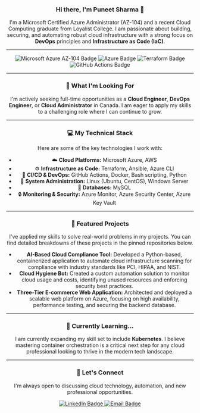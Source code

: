 <div align="center">

### Hi there, I'm Puneet Sharma 👋

I'm a Microsoft Certified Azure Administrator (AZ-104) and a recent Cloud Computing graduate from Loyalist College. I am passionate about building, securing, and automating robust cloud infrastructure with a strong focus on **DevOps** principles and **Infrastructure as Code (IaC)**.

---

<p align="center">
  <img src="https://img.shields.io/badge/Certification-Microsoft%20Azure%20AZ--104-0078D4?style=for-the-badge&logo=microsoft-azure&logoColor=white" alt="Microsoft Azure AZ-104 Badge">
  <img src="https://img.shields.io/badge/Cloud%20Platforms-Azure-0078D4?style=for-the-badge&logo=azure-devops&logoColor=white" alt="Azure Badge">
  <img src="https://img.shields.io/badge/IaC-Terraform-6232E6?style=for-the-badge&logo=terraform&logoColor=white" alt="Terraform Badge">
  <img src="https://img.shields.io/badge/CI%2FCD-GitHub%20Actions-2088FF?style=for-the-badge&logo=githubactions&logoColor=white" alt="GitHub Actions Badge">
</p>

---

### 💼 What I'm Looking For

I'm actively seeking full-time opportunities as a **Cloud Engineer**, **DevOps Engineer**, or **Cloud Administrator** in Canada. I am eager to apply my skills to a challenging role where I can continue to grow.

---

### 💻 My Technical Stack

Here are some of the key technologies I work with:

- ☁️ **Cloud Platforms:** Microsoft Azure, AWS
- ⚙️ **Infrastructure as Code:** Terraform, Ansible, Azure CLI
- 🚀 **CI/CD & DevOps:** GitHub Actions, Docker, Bash scripting, Python
- 🐧 **System Administration:** Linux (Ubuntu, CentOS), Windows Server
- 💾 **Databases:** MySQL
- 🔒 **Monitoring & Security:** Azure Monitor, Azure Security Center, Azure Key Vault

---

### 🚀 Featured Projects

I've applied my skills to solve real-world problems in my projects. You can find detailed breakdowns of these projects in the pinned repositories below.

* **AI-Based Cloud Compliance Tool:** Developed a Python-based, containerized application to automate cloud infrastructure scanning for compliance with industry standards like PCI, HIPAA, and NIST.
* **Cloud Hygiene Bot:** Created a custom automation solution to monitor cloud usage and costs, identifying unused resources and enforcing security best practices.
* **Three-Tier E-commerce Web Application:** Architected and deployed a scalable web platform on Azure, focusing on high availability, performance testing, and securing the backend database.

---

### 🌱 Currently Learning...

I am currently expanding my skill set to include **Kubernetes**. I believe mastering container orchestration is a critical next step for any cloud professional looking to thrive in the modern tech landscape.

---

### 💬 Let's Connect

I'm always open to discussing cloud technology, automation, and new professional opportunities.

<p align="center">
  <a href="https://www.linkedin.com/in/Puneet" target="_blank">
    <img src="https://img.shields.io/badge/LinkedIn-Connect-0077B5?style=for-the-badge&logo=linkedin&logoColor=white" alt="LinkedIn Badge">
  </a>
  <a href="mailto:Puneetsharma201120@gmail.com" target="_blank">
    <img src="https://img.shields.io/badge/Email-Get%20in%20Touch-D14836?style=for-the-badge&logo=gmail&logoColor=white" alt="Email Badge">
  </a>
</p>

</div>

